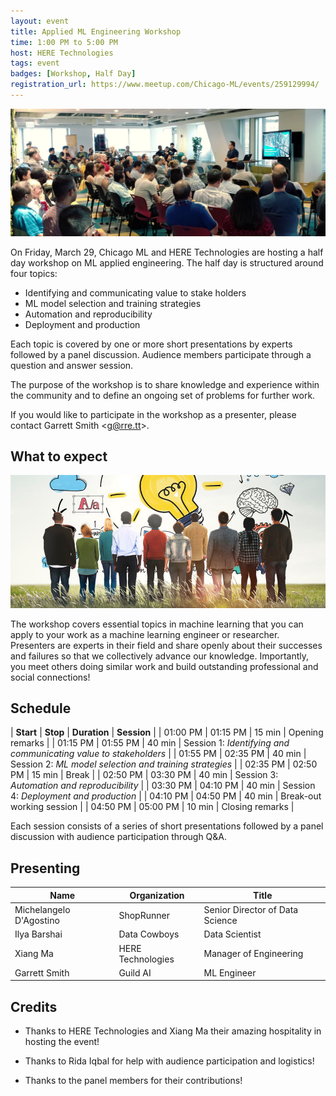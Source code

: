 ```yaml
---
layout: event
title: Applied ML Engineering Workshop
time: 1:00 PM to 5:00 PM
host: HERE Technologies
tags: event
badges: [Workshop, Half Day]
registration_url: https://www.meetup.com/Chicago-ML/events/259129994/
---
```


![](/assets/images/here-talk.jpg)

On Friday, March 29, Chicago ML and HERE Technologies are hosting a
half day workshop on ML applied engineering. The half day is
structured around four topics:

- Identifying and communicating value to stake holders
- ML model selection and training strategies
- Automation and reproducibility
- Deployment and production

Each topic is covered by one or more short presentations by experts
followed by a panel discussion. Audience members participate through a
question and answer session.

The purpose of the workshop is to share knowledge and experience
within the community and to define an ongoing set of problems for
further work.

If you would like to participate in the workshop as a presenter,
    please contact Garrett Smith &lt;g@rre.tt&gt;.

<!--more-->

## What to expect

![](/assets/images/collaborate-NON-FREE-123RF.jpg)

The workshop covers essential topics in machine learning that you can
apply to your work as a machine learning engineer or
researcher. Presenters are experts in their field and share openly
about their successes and failures so that we collectively advance our
knowledge. Importantly, you meet others doing similar work and build
outstanding professional and social connections!

## Schedule

| **Start** | **Stop** | **Duration** | **Session**                                                      |
| 01:00 PM  | 01:15 PM | 15 min       | Opening remarks                                                  |
| 01:15 PM  | 01:55 PM | 40 min       | Session 1: *Identifying and communicating value to stakeholders* |
| 01:55 PM  | 02:35 PM | 40 min       | Session 2: *ML model selection and training strategies*          |
| 02:35 PM  | 02:50 PM | 15 min       | Break                                                            |
| 02:50 PM  | 03:30 PM | 40 min       | Session 3: *Automation and reproducibility*                      |
| 03:30 PM  | 04:10 PM | 40 min       | Session 4: *Deployment and production*                           |
| 04:10 PM  | 04:50 PM | 40 min       | Break-out working session                                        |
| 04:50 PM  | 05:00 PM | 10 min       | Closing remarks                                                  |

Each session consists of a series of short presentations followed by a
panel discussion with audience participation through Q&A.

## Presenting

| Name                    | Organization      | Title                           |
|-------------------------|-------------------|---------------------------------|
| Michelangelo D'Agostino | ShopRunner        | Senior Director of Data Science |
| Ilya Barshai            | Data Cowboys      | Data Scientist                  |
| Xiang Ma                | HERE Technologies | Manager of Engineering          |
| Garrett Smith           | Guild AI          | ML Engineer                     |

## Credits

- Thanks to HERE Technologies and Xiang Ma their amazing hospitality
  in hosting the event!

- Thanks to Rida Iqbal for help with audience participation and logistics!

- Thanks to the panel members for their contributions!
